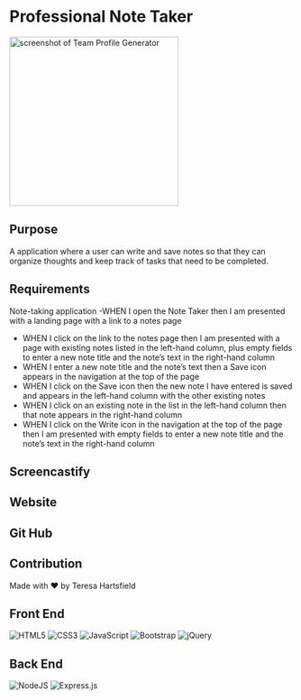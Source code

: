 # Professional Note Taker

<img src="./img/readmegenerator.png" alt="screenshot of Team Profile Generator" height="300px"/>

## Purpose

A application where a user can write and save notes so that they can organize thoughts and keep track of tasks that need to be completed.

## Requirements

Note-taking application
-WHEN I open the Note Taker then I am presented with a landing page with a link to a notes page
- WHEN I click on the link to the notes page then I am presented with a page with existing notes listed in the left-hand column, plus empty fields to enter a new note title and the note’s text in the right-hand column
- WHEN I enter a new note title and the note’s text then a Save icon appears in the navigation at the top of the page
- WHEN I click on the Save icon then the new note I have entered is saved and appears in the left-hand column with the other existing notes
- WHEN I click on an existing note in the list in the left-hand column then that note appears in the right-hand column
- WHEN I click on the Write icon in the navigation at the top of the page then I am presented with empty fields to enter a new note title and the note’s text in the right-hand column

## Screencastify

## Website

## Git Hub

## Contribution

Made with ❤️ by Teresa Hartsfield

## Front End
![HTML5](https://img.shields.io/badge/html5-%23E34F26.svg?style=for-the-badge&logo=html5&logoColor=white) 
![CSS3](https://img.shields.io/badge/css3-%231572B6.svg?style=for-the-badge&logo=css3&logoColor=white)
![JavaScript](https://img.shields.io/badge/javascript-%23323330.svg?style=for-the-badge&logo=javascript&logoColor=%23F7DF1E)
![Bootstrap](https://img.shields.io/badge/bootstrap-%23563D7C.svg?style=for-the-badge&logo=bootstrap&logoColor=white)
![jQuery](https://img.shields.io/badge/jquery-%230769AD.svg?style=for-the-badge&logo=jquery&logoColor=white) 

## Back End
![NodeJS](https://img.shields.io/badge/node.js-6DA55F?style=for-the-badge&logo=node.js&logoColor=white) 
![Express.js](https://img.shields.io/badge/express.js-%23404d59.svg?style=for-the-badge&logo=express&logoColor=%2361DAFB)

